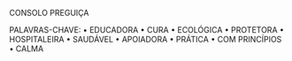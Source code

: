 CONSOLO
PREGUIÇA

PALAVRAS-CHAVE:
• EDUCADORA
• CURA
• ECOLÓGICA
• PROTETORA
• HOSPITALEIRA
• SAUDÁVEL
• APOIADORA
• PRÁTICA
• COM PRINCÍPIOS
• CALMA